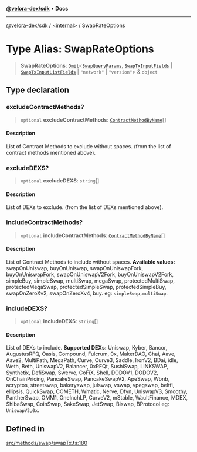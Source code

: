 [**@velora-dex/sdk**](../../README.md) • **Docs**

***

[@velora-dex/sdk](../../globals.md) / [\<internal\>](../README.md) / SwapRateOptions

# Type Alias: SwapRateOptions

> **SwapRateOptions**: [`Omit`](Omit.md)\<[`SwapQueryParams`](SwapQueryParams.md), [`SwapTxInputFields`](SwapTxInputFields.md) \| [`SwapTxInputListFields`](SwapTxInputListFields.md) \| `"network"` \| `"version"`\> & `object`

## Type declaration

### excludeContractMethods?

> `optional` **excludeContractMethods**: [`ContractMethodByName`](../../type-aliases/ContractMethodByName.md)[]

#### Description

List of Contract Methods to exclude without spaces. (from the list of contract methods mentioned above).

### excludeDEXS?

> `optional` **excludeDEXS**: `string`[]

#### Description

List of DEXs to exclude. (from the list of DEXs mentioned above).

### includeContractMethods?

> `optional` **includeContractMethods**: [`ContractMethodByName`](../../type-aliases/ContractMethodByName.md)[]

#### Description

List of Contract Methods to include without spaces. **Available values:** swapOnUniswap, buyOnUniswap, swapOnUniswapFork, buyOnUniswapFork, swapOnUniswapV2Fork, buyOnUniswapV2Fork, simpleBuy, simpleSwap, multiSwap, megaSwap, protectedMultiSwap, protectedMegaSwap, protectedSimpleSwap, protectedSimpleBuy, swapOnZeroXv2, swapOnZeroXv4, buy. eg: `simpleSwap,multiSwap`.

### includeDEXS?

> `optional` **includeDEXS**: `string`[]

#### Description

List of DEXs to include. **Supported DEXs:** Uniswap, Kyber, Bancor, AugustusRFQ, Oasis, Compound, Fulcrum, 0x, MakerDAO, Chai, Aave, Aave2, MultiPath, MegaPath, Curve, Curve3, Saddle, IronV2, BDai, idle, Weth, Beth, UniswapV2, Balancer, 0xRFQt, SushiSwap, LINKSWAP, Synthetix, DefiSwap, Swerve, CoFiX, Shell, DODOV1, DODOV2, OnChainPricing, PancakeSwap, PancakeSwapV2, ApeSwap, Wbnb, acryptos, streetswap, bakeryswap, julswap, vswap, vpegswap, beltfi, ellipsis, QuickSwap, COMETH, Wmatic, Nerve, Dfyn, UniswapV3, Smoothy, PantherSwap, OMM1, OneInchLP, CurveV2, mStable, WaultFinance, MDEX, ShibaSwap, CoinSwap, SakeSwap, JetSwap, Biswap, BProtocol eg: `UniswapV3,0x`.

## Defined in

[src/methods/swap/swapTx.ts:180](https://github.com/VeloraDEX/sdk/blob/feat/extend_delta_orders_filtering/src/methods/swap/swapTx.ts#L180)

